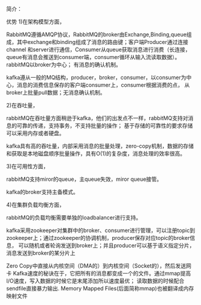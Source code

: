 简介：

优势
1)在架构模型方面，

RabbitMQ遵循AMQP协议，RabbitMQ的broker由Exchange,Binding,queue组成，其中exchange和binding组成了消息的路由键；客户端Producer通过连接channel
和server进行通信，Consumer从queue获取消息进行消费（长连接，queue有消息会推送到consumer端，consumer循环从输入流读取数据）。rabbitMQ以broker为中心；
有消息的确认机制。

kafka遵从一般的MQ结构，producer，broker，consumer，以consumer为中心，消息的消费信息保存的客户端consumer上，consumer根据消费的点，
从broker上批量pull数据；无消息确认机制。

 

2)在吞吐量，

rabbitMQ在吞吐量方面稍逊于kafka，他们的出发点不一样，rabbitMQ支持对消息的可靠的传递，支持事务，不支持批量的操作；
基于存储的可靠性的要求存储可以采用内存或者硬盘。

kafka具有高的吞吐量，内部采用消息的批量处理，zero-copy机制，数据的存储和获取是本地磁盘顺序批量操作，具有O(1)的复杂度，消息处理的效率很高。


3)在可用性方面，

rabbitMQ支持miror的queue，主queue失效，miror queue接管。

kafka的broker支持主备模式。

 

4)在集群负载均衡方面，

rabbitMQ的负载均衡需要单独的loadbalancer进行支持。

kafka采用zookeeper对集群中的broker、consumer进行管理，可以注册topic到zookeeper上；通过zookeeper的协调机制，producer保存对应topic的broker信息，
可以随机或者轮询发送到broker上；并且producer可以基于语义指定分片，消息发送到broker的某分片上

Zero Copy中直接从内核空间（DMA的）到内核空间（Socket的），然后发送网卡
Kafka速度的秘诀在于，它把所有的消息都变成一个的文件。通过mmap提高I/O速度，写入数据的时候它是末尾添加所以速度最优；
读取数据的时候配合sendfile直接暴力输出.
Memory Mapped Files(后面简称mmap)也被翻译成内存映射文件